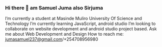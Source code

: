 ### Hi there 👋 am Samuel Juma  also Sirjuma
I’m currently a student at Masinde Muliro University Of Science and Technology
I’m currently learning JavaScript, android studio
 I’m looking to collaborate on website development and android studio project based.
 Ask me about Web Development and Design
 How to reach me: jumasamuel237@gmail.com/+254708956980
<!--
**SAMUELJUM/SAMUELJUM** is a ✨ _special_ ✨ repository because its `README.md` (this file) appears on your GitHub profile
- ⚡ Fun fact: ...
-->

